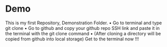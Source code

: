 # Demo
This is my first Repository, Demonstration Folder.
    • Go to terminal and type git clone
    • Go to github and copy your github repo SSH link and paste it in the terminal with the git clone command
    • (After cloning a directory will be copied from github into local storage)
Get to the terminal now !!!
